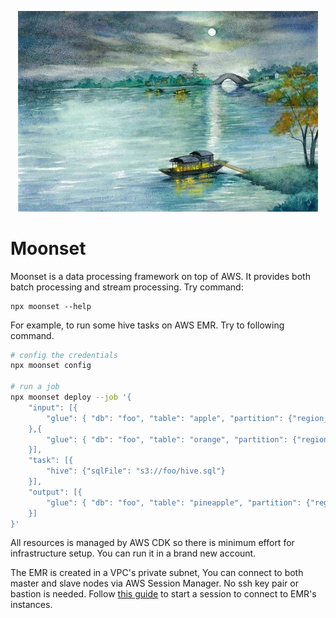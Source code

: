 <p align="center">
  <img alt="moonset" src="https://raw.githubusercontent.com/FBAChinaOpenSource/Moonset/master/images/moonset.jpg" width="480">
</p>

# Moonset

Moonset is a data processing framework on top of AWS. It provides both batch
processing and stream processing. Try command:

```
npx moonset --help
```

For example, to run some hive tasks on AWS EMR. Try to following command.

```bash
# config the credentials
npx moonset config

# run a job
npx moonset deploy --job '{
    "input": [{
        "glue": { "db": "foo", "table": "apple", "partition": {"region_id": "1", "snapshot_date": "2020-01-01"}}
    },{
        "glue": { "db": "foo", "table": "orange", "partition": {"region_id": "1", "snapshot_date": "2020-01-01"}}
    }],
    "task": [{
        "hive": {"sqlFile": "s3://foo/hive.sql"}
    }],
    "output": [{
        "glue": { "db": "foo", "table": "pineapple", "partition": {"region_id": "1", "snapshot_date": "2020-01-01"}}
    }]
}'

```

All resources is managed by AWS CDK so there is minimum effort for
infrastructure setup. You can run it in a brand new account.

The EMR is created in a VPC's private subnet, You can connect to both master
and slave nodes via AWS Session Manager. No ssh key pair or bastion is needed.
Follow [this guide](https://docs.aws.amazon.com/systems-manager/latest/userguide/session-manager-working-with-sessions-start.html)
to start a session to connect to EMR's instances.

